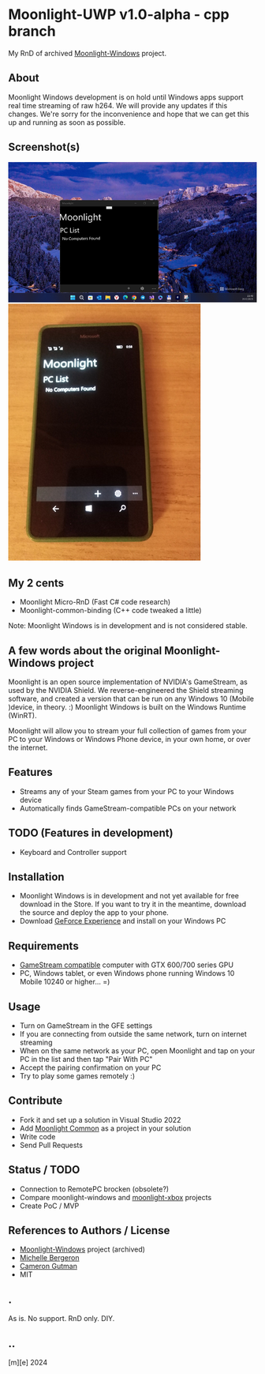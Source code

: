 # Moonlight-UWP v1.0-alpha - cpp branch

My RnD of archived [Moonlight-Windows](https://github.com/moonlight-stream/moonlight-windows) project.

## About 
Moonlight Windows development is on hold until Windows apps support real time streaming of raw h264. We will provide any updates if this changes. We're sorry for the inconvenience and hope that we can get this up and running as soon as possible.

## Screenshot(s)
![W11 Tiny](Images/shot01.png)
![W10M](Images/shot02.png)

## My 2 cents
- Moonlight Micro-RnD (Fast C# code research)
- Moonlight-common-binding (C++ code tweaked a little)

Note: Moonlight Windows is in development and is not considered stable. 

## A few words about the original Moonlight-Windows project
Moonlight is an open source implementation of NVIDIA's GameStream, as used by the NVIDIA Shield.
We reverse-engineered the Shield streaming software, and created a version that can be run on any Windows 10 (Mobile )device, in theory. :) Moonlight Windows is built on the Windows Runtime (WinRT). 

Moonlight will allow you to stream your full collection of games from your PC to your Windows or Windows Phone device,
in your own home, or over the internet.

## Features
* Streams any of your Steam games from your PC to your Windows device
* Automatically finds GameStream-compatible PCs on your network

## TODO (Features in development)
* Keyboard and Controller support

## Installation
* Moonlight Windows is in development and not yet available for free download in the Store. If you want to try it in the meantime, download the source and deploy the app to your phone. 
* Download [GeForce Experience](http://www.geforce.com/geforce-experience) and install on your Windows PC

## Requirements
* [GameStream compatible](http://shield.nvidia.com/play-pc-games/) computer with GTX 600/700 series GPU
* PC, Windows tablet, or even Windows phone running Windows 10 Mobile 10240 or higher... =) 

## Usage
* Turn on GameStream in the GFE settings
* If you are connecting from outside the same network, turn on internet
  streaming
* When on the same network as your PC, open Moonlight and tap on your PC in the list and then tap "Pair With PC"
* Accept the pairing confirmation on your PC
* Try to play some games remotely :)

## Contribute 
- Fork it and set up a solution in Visual Studio 2022 
- Add [Moonlight Common](https://github.com/moonlight-stream/moonlight-common-c) as a project in your solution
- Write code
- Send Pull Requests

## Status / TODO
- Connection to RemotePC brocken (obsolete?)
- Compare moonlight-windows and [moonlight-xbox](https://github.com/TheElixZammuto/moonlight-xbox) projects
- Create PoC / MVP

## References to Authors / License
- [Moonlight-Windows](https://github.com/moonlight-stream/moonlight-windows) project (archived)
- [Michelle Bergeron](https://github.com/mrb113)
- [Cameron Gutman](https://github.com/cgutman)
- MIT

## .
As is. No support. RnD only. DIY.

## ..
[m][e] 2024
